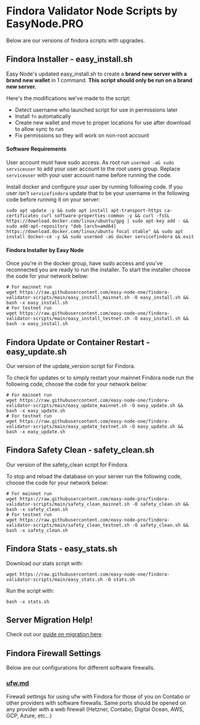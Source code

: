 # Findora Validator Node Scripts by EasyNode.PRO
Below are our versions of findora scripts with upgrades.

## Findora Installer - easy_install.sh
Easy Node's updated easy_install.sh to create a **brand new server with a brand new wallet** in 1 command. **This script should only be run on a brand new server.**

Here's the modifications we've made to the script:
- Detect username who launched script for use in permissions later
- Install `fn` automatically
- Create new wallet and move to proper locations for use after download to allow sync to run
- Fix permissions so they will work on non-root account

#### Software Requirements
User account must have sudo access. As root run `usermod -aG sudo serviceuser` to add your user account to the root users group. Replace `serviceuser` with your user account name before running the code.

Install docker and configure your user by running following code. If you user isn't `servicefindora` update that to be your username in the following code before running it on your server:
```text
sudo apt update -y && sudo apt install apt-transport-https ca-certificates curl software-properties-common -y && curl -fsSL https://download.docker.com/linux/ubuntu/gpg | sudo apt-key add - && sudo add-apt-repository "deb [arch=amd64] https://download.docker.com/linux/ubuntu focal stable" && sudo apt install docker-ce -y && sudo usermod -aG docker servicefindora && exit
```

#### Findora Installer by Easy Node
Once you're in the docker group, have sudo access and you've reconnected you are ready to run the installer. To start the installer choose the code for your network below:
```text
# For mainnet run
wget https://raw.githubusercontent.com/easy-node-one/findora-validator-scripts/main/easy_install_mainnet.sh -O easy_install.sh && bash -x easy_install.sh
# For testnet run
wget https://raw.githubusercontent.com/easy-node-one/findora-validator-scripts/main/easy_install_testnet.sh -O easy_install.sh && bash -x easy_install.sh
```

## Findora Update or Container Restart - easy_update.sh
Our version of the update_version script for Findora.

To check for updates or to simply restart your mainnet Findora node run the following code, choose the code for your network below:
```text
# For mainnet run
wget https://raw.githubusercontent.com/easy-node-one/findora-validator-scripts/main/easy_update_mainnet.sh -O easy_update.sh && bash -x easy_update.sh
# For testnet run
wget https://raw.githubusercontent.com/easy-node-one/findora-validator-scripts/main/easy_update_testnet.sh -O easy_update.sh && bash -x easy_update.sh
```

## Findora Safety Clean - safety_clean.sh
Our version of the safety_clean script for Findora.

To stop and reload the database on your server run the following code, choose the code for your network below:
```text
# For mainnet run
wget https://raw.githubusercontent.com/easy-node-pro/findora-validator-scripts/main/safety_clean_mainnet.sh -O safety_clean.sh && bash -x safety_clean.sh
# For testnet run
wget https://raw.githubusercontent.com/easy-node-pro/findora-validator-scripts/main/safety_clean_testnet.sh -O safety_clean.sh && bash -x safety_clean.sh
```

## Findora Stats - easy_stats.sh
Download our stats script with:
```text
wget https://raw.githubusercontent.com/easy-node-one/findora-validator-scripts/main/easy_stats.sh -O stats.sh
```

Run the script with:
```text
bash -x stats.sh
```

## Server Migration Help!
Check out our [guide on migration here](https://guides.easynode.pro/findora/moving).

## Findora Firewall Settings
Below are our configurations for different software firewalls.  

### [ufw.md](/ufw.md)
Firewall settings for using ufw with Findora for those of you on Contabo or other providers with software firewalls. Same ports should be opened on any provider with a web firewall (Hetzner, Contabo, Digital Ocean, AWS, GCP, Azure, etc...)